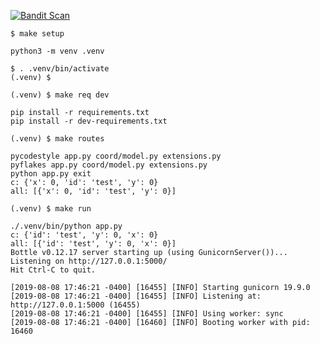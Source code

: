 [![Bandit Scan](https://github.com/seanmceligot/bottlepy-demo/actions/workflows/bandit.yml/badge.svg)](https://github.com/seanmceligot/bottlepy-demo/actions/workflows/bandit.yml)

```console
$ make setup

python3 -m venv .venv
```

```console
$ . .venv/bin/activate
(.venv) $
```

```console
(.venv) $ make req dev

pip install -r requirements.txt
pip install -r dev-requirements.txt
```

```console
(.venv) $ make routes

pycodestyle app.py coord/model.py extensions.py
pyflakes app.py coord/model.py extensions.py
python app.py exit
c: {'x': 0, 'id': 'test', 'y': 0}
all: [{'x': 0, 'id': 'test', 'y': 0}]
```

```console
(.venv) $ make run

./.venv/bin/python app.py
c: {'id': 'test', 'y': 0, 'x': 0}
all: [{'id': 'test', 'y': 0, 'x': 0}]
Bottle v0.12.17 server starting up (using GunicornServer())...
Listening on http://127.0.0.1:5000/
Hit Ctrl-C to quit.

[2019-08-08 17:46:21 -0400] [16455] [INFO] Starting gunicorn 19.9.0
[2019-08-08 17:46:21 -0400] [16455] [INFO] Listening at: http://127.0.0.1:5000 (16455)
[2019-08-08 17:46:21 -0400] [16455] [INFO] Using worker: sync
[2019-08-08 17:46:21 -0400] [16460] [INFO] Booting worker with pid: 16460
```
